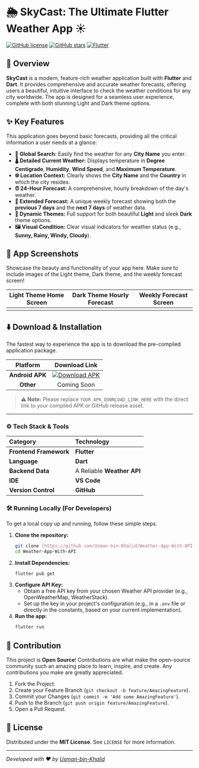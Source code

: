 # 🌦️ SkyCast: The Ultimate Flutter Weather App ☀️

[![GitHub license](https://img.shields.io/github/license/Usman-bin-Khalid/Weather-App-With-API?style=for-the-badge)](https://github.com/Usman-bin-Khalid/Weather-App-With-API/blob/main/LICENSE)
[![GitHub stars](https://img.shields.io/github/stars/Usman-bin-Khalid/Weather-App-With-API?color=FFC300&style=for-the-badge)](https://github.com/Usman-bin-Khalid/Weather-App-With-API/stargazers)
[![Flutter](https://img.shields.io/badge/Framework-Flutter-02569B?style=for-the-badge&logo=flutter)](https://flutter.dev/)

## 🌟 Overview

**SkyCast** is a modern, feature-rich weather application built with **Flutter** and **Dart**. It provides comprehensive and accurate weather forecasts, offering users a beautiful, intuitive interface to check the weather conditions for any city worldwide. The app is designed for a seamless user experience, complete with both stunning Light and Dark theme options.

## ✨ Key Features

This application goes beyond basic forecasts, providing all the critical information a user needs at a glance:

* **📍 Global Search:** Easily find the weather for any **City Name** you enter.
* **🌡️ Detailed Current Weather:** Displays temperature in **Degree Centigrade**, **Humidity**, **Wind Speed**, and **Maximum Temperature**.
* **🌐 Location Context:** Clearly shows the **City Name** and the **Country** in which the city resides.
* **⏰ 24-Hour Forecast:** A comprehensive, hourly breakdown of the day's weather.
* **📅 Extended Forecast:** A unique weekly forecast showing both the **previous 7 days** and the **next 7 days** of weather data.
* **🎨 Dynamic Themes:** Full support for both beautiful **Light** and sleek **Dark** theme options.
* **🖼️ Visual Condition:** Clear visual indicators for weather status (e.g., **Sunny, Rainy, Windy, Cloudy**).

## 📸 App Screenshots

Showcase the beauty and functionality of your app here. Make sure to include images of the Light theme, Dark theme, and the weekly forecast screen!

| Light Theme Home Screen | Dark Theme Hourly Forecast | Weekly Forecast Screen |
| :---: | :---: | :---: |
|  |  |  |

## ⬇️ Download & Installation

The fastest way to experience the app is to download the pre-compiled application package.

| Platform | Download Link |
| :---: | :---: |
| **Android APK** | [![Download APK](https://img.shields.io/badge/DOWNLOAD%20APP-4285F4?style=for-the-badge&logo=android&logoColor=white)](YOUR_APK_DOWNLOAD_LINK_HERE) |
| **Other** | Coming Soon |

> **⚠️ Note:** Please replace `YOUR_APK_DOWNLOAD_LINK_HERE` with the direct link to your compiled APK or GitHub release asset.

***

### ⚙️ Tech Stack & Tools

| Category | Technology |
| :--- | :--- |
| **Frontend Framework** | **Flutter** |
| **Language** | **Dart** |
| **Backend Data** | A Reliable **Weather API** |
| **IDE** | **VS Code** |
| **Version Control** | **GitHub** |

### 🛠️ Running Locally (For Developers)

To get a local copy up and running, follow these simple steps.

1.  **Clone the repository:**
    ```bash
    git clone [https://github.com/Usman-bin-Khalid/Weather-App-With-API.git](https://github.com/Usman-bin-Khalid/Weather-App-With-API.git)
    cd Weather-App-With-API
    ```
2.  **Install Dependencies:**
    ```bash
    flutter pub get
    ```
3.  **Configure API Key:**
    * Obtain a free API key from your chosen Weather API provider (e.g., OpenWeatherMap, WeatherStack).
    * Set up the key in your project's configuration (e.g., in a `.env` file or directly in the constants, based on your current implementation).
4.  **Run the app:**
    ```bash
    flutter run
    ```

## 🤝 Contribution

This project is **Open Source**! Contributions are what make the open-source community such an amazing place to learn, inspire, and create. Any contributions you make are greatly appreciated.

1.  Fork the Project.
2.  Create your Feature Branch (`git checkout -b feature/AmazingFeature`).
3.  Commit your Changes (`git commit -m 'Add some AmazingFeature'`).
4.  Push to the Branch (`git push origin feature/AmazingFeature`).
5.  Open a Pull Request.

## 📄 License

Distributed under the **MIT License**. See `LICENSE` for more information.

***
*Developed with ❤️ by [Usman-bin-Khalid](https://github.com/Usman-bin-Khalid)*
